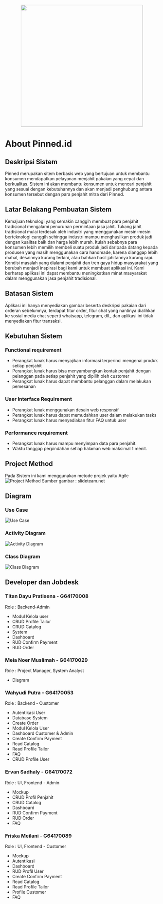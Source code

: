 <p align="center"><a href="https://laravel.com" target="_blank"><img src="https://raw.githubusercontent.com/laravel/art/master/logo-lockup/5%20SVG/2%20CMYK/1%20Full%20Color/laravel-logolockup-cmyk-red.svg" width="400"></a></p>

# About Pinned.id

## Deskripsi Sistem

Pinned merupakan sitem berbasis web yang bertujuan untuk membantu konsumen mendapatkan pelayanan menjahit pakaian yang cepat dan berkualitas. Sistem ini akan membantu konsumen untuk mencari penjahit yang sesuai dengan kebutuhannya dan akan menjadi penghubung antara konsumen tersebut dengan para penjahit mitra dari Pinned.

## Latar Belakang Pembuatan Sistem

Kemajuan teknologi yang semakin canggih membuat para penjahit tradisional mengalami penurunan permintaan jasa jahit. Tukang jahit tradisional mulai terdesak oleh industri yang menggunakan mesin-mesin berteknologi canggih sehingga industri mampu menghasilkan produk jadi dengan kualitas baik dan harga lebih murah. Itulah sebabnya para konsumen lebih memilih membeli suatu produk jadi daripada datang kepada produsen yang masih menggunakan cara handmade, karena dianggap lebih mahal, desainnya kurang terkini, atau bahkan hasil jahitannya kurang rapi. Kondisi masalah yang dialami penjahit dan tren gaya hidup masyarakat yang berubah menjadi inspirasi bagi kami untuk membuat aplikasi ini. Kami berharap aplikasi ini dapat membantu meningkatkan minat masyarakat dalam menggunakan jasa penjahit tradisional.

## Batasan Sistem

Aplikasi ini hanya menyediakan gambar beserta deskripsi pakaian dari orderan sebelumnya, terdapat fitur order, fitur chat yang nantinya dialihkan ke sosial media chat seperti whatsapp, telegram, dll., dan aplikasi ini tidak menyediakan fitur transaksi. 

## Kebutuhan Sistem

### Functional requirement

- Perangkat lunak harus menyajikan informasi terperinci mengenai produk setiap penjahit
- Perangkat lunak harus bisa menyambungkan kontak penjahit dengan pelanggan pada setiap penjahit yang dipilih oleh customer
- Perangkat lunak harus dapat membantu pelanggan dalam melakukan pemesanan

### User Interface Requirement
- Perangkat lunak menggunakan desain web responsif
- Perangkat lunak harus dapat memudahkan user dalam melakukan tasks
- Perangkat lunak harus menyediakan fitur FAQ untuk user

### Performance requirement
- Perangkat lunak harus mampu menyimpan data para penjahit.
- Waktu tanggap perpindahan setiap halaman web maksimal 1 menit.

## Project Method
Pada Sistem ini kami menggunakan metode projek yaitu Agile
![Project Method](https://github.com/friskameilani/Pinned.id/blob/master/Diagrams/agile.PNG)
Sumber gambar : slideteam.net

## Diagram 

### Use Case 
![Use Case](https://github.com/friskameilani/Pinned.id/blob/master/Diagrams/Use%20Case%20Pinned.id.png)

### Activity Diagram 
![Activity Diagram](https://github.com/friskameilani/Pinned.id/blob/master/Diagrams/Activity%20Diagram%20Pinned.id.png)

### Class Diagram
![Class Diagram](https://github.com/friskameilani/Pinned.id/blob/master/Diagrams/Class%20Diagram%20Pinned.id.png)

## Developer dan Jobdesk

### Titan Dayu Pratisena - G64170008
Role : Backend-Admin
* Modul Kelola user
* CRUD Profile Tailor
* CRUD Catalog
* System
* Dashboard
* RUD Confirm Payment
* RUD Order

### Meia Noer Muslimah - G64170029
Role : Project Manager, System Analyst
* Diagram

### Wahyudi Putra - G64170053
Role : Backend - Customer
* Autentikasi User
* Database System
* Create Order
* Modul Kelola User
* Dashboard Customer & Admin
* Create Confirm Payment
* Read Catalog
* Read Profile Tailor
* FAQ
* CRUD Profile User

### Ervan Sadhaly - G64170072
Role : UI, Frontend - Admin
* Mockup
* CRUD Profil Penjahit
* CRUD Catalog
* Dashboard
* RUD Confirm Payment
* RUD Order
* FAQ

### Friska Meilani - G64170089
Role : UI, Frontend - Customer
* Mockup
* Autentikasi
* Dashboard
* RUD Profil User
* Create Confirm Payment
* Read Catalog
* Read Profile Tailor
* Profile Customer
* FAQ
